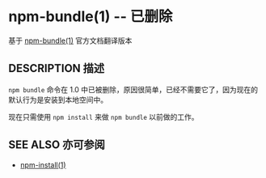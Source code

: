 npm-bundle(1) -- 已删除
========================
基于 [npm-bundle(1)](https://github.com/npm/npm/blob/latest/doc/cli/npm-bundle.md) 官方文档翻译版本

## DESCRIPTION 描述

`npm bundle` 命令在 1.0 中已被删除，原因很简单，已经不需要它了，因为现在的默认行为是安装到本地空间中。

现在只需使用 `npm install` 来做 `npm bundle` 以前做的工作。

## SEE ALSO 亦可参阅
* [npm-install(1)](https://docs.npmjs.com/cli/install)
